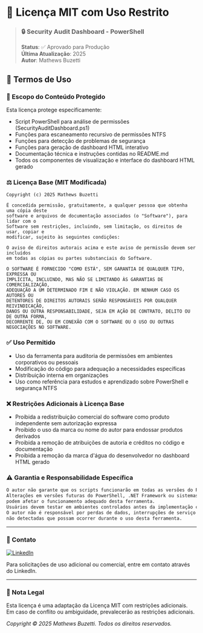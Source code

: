# 📜 Licença MIT com Uso Restrito

> ### 🔒 Security Audit Dashboard - PowerShell
> **Status**: ✅ Aprovado para Produção  
> **Última Atualização**: 2025  
> **Autor**: Mathews Buzetti

## 🔐 Termos de Uso

### 📑 Escopo do Conteúdo Protegido
Esta licença protege especificamente:
- Script PowerShell para análise de permissões (SecurityAuditDashboard.ps1)
- Funções para escaneamento recursivo de permissões NTFS
- Funções para detecção de problemas de segurança
- Funções para geração de dashboard HTML interativo
- Documentação técnica e instruções contidas no README.md
- Todos os componentes de visualização e interface do dashboard HTML gerado

### ⚖️ Licença Base (MIT Modificada)
```
Copyright (c) 2025 Mathews Buzetti

É concedida permissão, gratuitamente, a qualquer pessoa que obtenha uma cópia deste 
software e arquivos de documentação associados (o "Software"), para lidar com o 
Software sem restrições, incluindo, sem limitação, os direitos de usar, copiar e 
modificar, sujeito às seguintes condições:

O aviso de direitos autorais acima e este aviso de permissão devem ser incluídos 
em todas as cópias ou partes substanciais do Software.

O SOFTWARE É FORNECIDO "COMO ESTÁ", SEM GARANTIA DE QUALQUER TIPO, EXPRESSA OU 
IMPLÍCITA, INCLUINDO, MAS NÃO SE LIMITANDO ÀS GARANTIAS DE COMERCIALIZAÇÃO, 
ADEQUAÇÃO A UM DETERMINADO FIM E NÃO VIOLAÇÃO. EM NENHUM CASO OS AUTORES OU 
DETENTORES DE DIREITOS AUTORAIS SERÃO RESPONSÁVEIS POR QUALQUER REIVINDICAÇÃO, 
DANOS OU OUTRA RESPONSABILIDADE, SEJA EM AÇÃO DE CONTRATO, DELITO OU DE OUTRA FORMA, 
DECORRENTE DE, OU EM CONEXÃO COM O SOFTWARE OU O USO OU OUTRAS NEGOCIAÇÕES NO SOFTWARE.
```

### ✅ Uso Permitido
- Uso da ferramenta para auditoria de permissões em ambientes corporativos ou pessoais
- Modificação do código para adequação a necessidades específicas
- Distribuição interna em organizações
- Uso como referência para estudos e aprendizado sobre PowerShell e segurança NTFS

### ❌ Restrições Adicionais à Licença Base
- Proibida a redistribuição comercial do software como produto independente sem autorização expressa
- Proibido o uso da marca ou nome do autor para endossar produtos derivados
- Proibida a remoção de atribuições de autoria e créditos no código e documentação
- Proibida a remoção da marca d'água do desenvolvedor no dashboard HTML gerado

### ⚠️ Garantia e Responsabilidade Específica
```markdown
O autor não garante que os scripts funcionarão em todas as versões do PowerShell ou Windows.
Alterações em versões futuras do PowerShell, .NET Framework ou sistemas operacionais Windows
podem afetar o funcionamento adequado desta ferramenta.
Usuários devem testar em ambientes controlados antes da implementação completa.
O autor não é responsável por perdas de dados, interrupções de serviço ou vulnerabilidades
não detectadas que possam ocorrer durante o uso desta ferramenta.
```

---

### 📧 Contato
[![LinkedIn](https://img.shields.io/badge/LinkedIn-Mathews_Buzetti-blue)](https://www.linkedin.com/in/mathewsbuzetti)

Para solicitações de uso adicional ou comercial, entre em contato através do LinkedIn.

---

### 📝 Nota Legal
Esta licença é uma adaptação da Licença MIT com restrições adicionais. Em caso de conflito ou ambiguidade, prevalecerão as restrições adicionais.

*Copyright © 2025 Mathews Buzetti. Todos os direitos reservados.*
